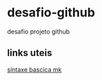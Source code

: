 # desafio-github
desafio projeto github
## links uteis
[sintaxe bascica mk](https://markdown.net.br/sintaxe-basica/)
